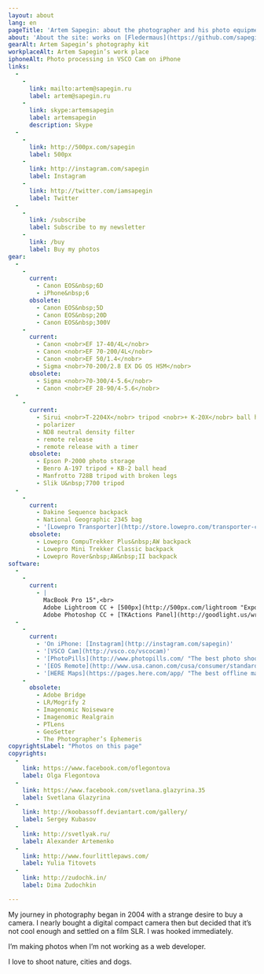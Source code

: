 ```yaml
---
layout: about
lang: en
pageTitle: 'Artem Sapegin: about the photographer and his photo equipment'
about: 'About the site: works on [Fledermaus](https://github.com/sapegin/fledermaus "My static site generator") and [Tâmia](http://sapegin.github.io/tamia/ "My front-end framework"); icons — [Genn Osipenko](http://genn.org/); hosting — [DigitalOcean](https://www.digitalocean.com/?refcode=bb49cbe65bb4).'
gearAlt: Artem Sapegin’s photography kit
workplaceAlt: Artem Sapegin’s work place
iphoneAlt: Photo processing in VSCO Cam on iPhone
links:
  -
    -
      link: mailto:artem@sapegin.ru
      label: artem@sapegin.ru
    -
      link: skype:artemsapegin
      label: artemsapegin
      description: Skype
  -
    -
      link: http://500px.com/sapegin
      label: 500px
    -
      link: http://instagram.com/sapegin
      label: Instagram
    -
      link: http://twitter.com/iamsapegin
      label: Twitter
  -
    -
      link: /subscribe
      label: Subscribe to my newsletter
    -
      link: /buy
      label: Buy my photos
gear:
  -
    -
      current:
        - Canon EOS&nbsp;6D
        - iPhone&nbsp;6
      obsolete:
        - Canon EOS&nbsp;5D
        - Canon EOS&nbsp;20D
        - Canon EOS&nbsp;300V
    -
      current:
        - Canon <nobr>EF 17-40/4L</nobr>
        - Canon <nobr>EF 70-200/4L</nobr>
        - Canon <nobr>EF 50/1.4</nobr>
        - Sigma <nobr>70-200/2.8 EX DG OS HSM</nobr>
      obsolete:
        - Sigma <nobr>70-300/4-5.6</nobr>
        - Canon <nobr>EF 28-90/4-5.6</nobr>
  -
    -
      current:
        - Sirui <nobr>T-2204X</nobr> tripod <nobr>+ K-20X</nobr> ball head <nobr>+ [L-bracket](http://www.sunwayfoto.com/e_goodsDetail.aspx?gId=1217)</nobr>
        - polarizer
        - ND8 neutral density filter
        - remote release
        - remote release with a timer
      obsolete:
        - Epson P-2000 photo storage
        - Benro A-197 tripod + KB-2 ball head
        - Manfrotto 728B tripod with broken legs
        - Slik U&nbsp;7700 tripod
  -
    -
      current:
        - Dakine Sequence backpack
        - National Geographic 2345 bag
        - '[Lowepro Transporter](http://store.lowepro.com/transporter-camera-strap "Transporter camera strap on Lowepro site") camera strap'
      obsolete:
        - Lowepro CompuTrekker Plus&nbsp;AW backpack
        - Lowepro Mini Trekker Classic backpack
        - Lowepro Rover&nbsp;AW&nbsp;II backpack
software:
  -
    -
      current:
        - |
          MacBook Pro 15",<br>
          Adobe Lightroom CC + [500px](http://500px.com/lightroom "Export photos to 500px"),<br>
          Adobe Photoshop CC + [TKActions Panel](http://goodlight.us/writing/actionspanel/panel.html "Luminosity masks panel")
  -
    -
      current:
        - 'On iPhone: [Instagram](http://instagram.com/sapegin)'
        - '[VSCO Cam](http://vsco.co/vscocam)'
        - '[PhotoPills](http://www.photopills.com/ "The best photo shoot planner for iPhone")'
        - '[EOS Remote](http://www.usa.canon.com/cusa/consumer/standard_display/EOS_app "Shooting and viewing using iPhone")'
        - '[HERE Maps](https://pages.here.com/app/ "The best offline map for iPhone")'
    -
      obsolete:
        - Adobe Bridge
        - LR/Mogrify 2
        - Imagenomic Noiseware
        - Imagenomic Realgrain
        - PTLens
        - GeoSetter
        - The Photographer’s Ephemeris
copyrightsLabel: "Photos on this page"
copyrights:
  -
    link: https://www.facebook.com/oflegontova
    label: Olga Flegontova
  -
    link: https://www.facebook.com/svetlana.glazyrina.35
    label: Svetlana Glazyrina
  -
    link: http://koobassoff.deviantart.com/gallery/
    label: Sergey Kubasov
  -
    link: http://svetlyak.ru/
    label: Alexander Artemenko
  -
    link: http://www.fourlittlepaws.com/
    label: Yulia Titovets
  -
    link: http://zudochk.in/
    label: Dima Zudochkin

---
```


My journey in photography began in 2004 with a strange desire to buy a camera. I nearly bought a digital compact camera then but decided that it’s not cool enough and settled on a film SLR. I was hooked immediately.

I’m making photos when I’m not working as a web developer.

I love to shoot nature, cities and dogs.
